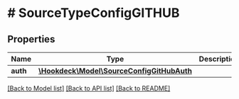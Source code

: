 # # SourceTypeConfigGITHUB

## Properties

Name | Type | Description | Notes
------------ | ------------- | ------------- | -------------
**auth** | [**\Hookdeck\Model\SourceConfigGitHubAuth**](SourceConfigGitHubAuth.md) |  | [optional]

[[Back to Model list]](../../README.md#models) [[Back to API list]](../../README.md#endpoints) [[Back to README]](../../README.md)
